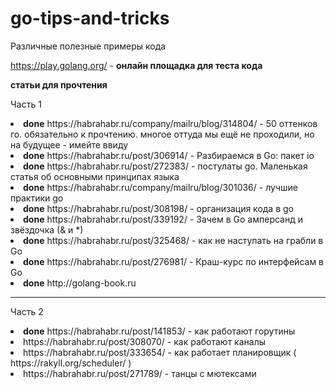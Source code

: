 # go-tips-and-tricks

Различные полезные примеры кода

https://play.golang.org/ - <b>онлайн площадка для теста кода</b>

<b>статьи для прочтения</b><p>
<p>Часть 1</p>
<li><b>done</b> https://habrahabr.ru/company/mailru/blog/314804/ - 50 оттенков го. обязательно к прочтению. многое оттуда мы ещё не проходили, но на будущее - имейте ввиду
<li><b>done</b> https://habrahabr.ru/post/306914/ - Разбираемся в Go: пакет io
<li><b>done</b> https://habrahabr.ru/post/272383/ - постулаты go. Маленькая статья об основными принципах языка
<li><b>done</b> https://habrahabr.ru/company/mailru/blog/301036/ - лучшие практики go
<li><b>done</b> https://habrahabr.ru/post/308198/ - организация кода в go
<li><b>done</b> https://habrahabr.ru/post/339192/ - Зачем в Go амперсанд и звёздочка (& и *)
<li><b>done</b> https://habrahabr.ru/post/325468/ - как не наступать на грабли в Go
<li><b>done</b> https://habrahabr.ru/post/276981/ - Краш-курс по интерфейсам в Go
<li><b>done</b> http://golang-book.ru
<hr noshade color="black">
<p>Часть 2</p>
<li><b>done</b> https://habrahabr.ru/post/141853/ - как работают горутины
<li>https://habrahabr.ru/post/308070/ - как работают каналы
<li>https://habrahabr.ru/post/333654/ - как работает планировщик ( https://rakyll.org/scheduler/ )
<li>https://habrahabr.ru/post/271789/ - танцы с мютексами
